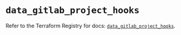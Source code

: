 # `data_gitlab_project_hooks`

Refer to the Terraform Registry for docs: [`data_gitlab_project_hooks`](https://registry.terraform.io/providers/gitlabhq/gitlab/16.8.0/docs/data-sources/project_hooks).
